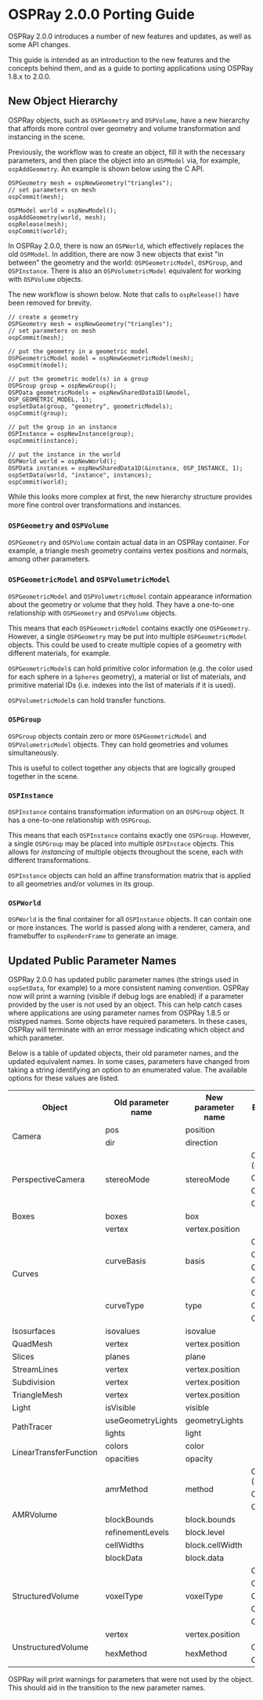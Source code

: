 # OSPRay 2.0.0 Porting Guide

OSPRay 2.0.0 introduces a number of new features and updates, as well as some
API changes.

This guide is intended as an introduction to the new features and the concepts
behind them, and as a guide to porting applications using OSPRay 1.8.x to
2.0.0.

## New Object Hierarchy

OSPRay objects, such as `OSPGeometry` and `OSPVolume`, have a new hierarchy
that affords more control over geometry and volume transformation and
instancing in the scene.

Previously, the workflow was to create an object, fill it with the necessary
parameters, and then place the object into an `OSPModel` via, for example,
`ospAddGeometry`. An example is shown below using the C API.

    OSPGeometry mesh = ospNewGeometry("triangles");
    // set parameters on mesh
    ospCommit(mesh);

    OSPModel world = ospNewModel();
    ospAddGeometry(world, mesh);
    ospRelease(mesh);
    ospCommit(world);

In OSPRay 2.0.0, there is now an `OSPWorld`, which effectively replaces the old
`OSPModel`.  In addition, there are now 3 new objects that exist "in between"
the geometry and the world: `OSPGeometricModel`, `OSPGroup`, and `OSPInstance`.
There is also an `OSPVolumetricModel` equivalent for working with `OSPVolume`
objects.

The new workflow is shown below. Note that calls to `ospRelease()` have been
removed for brevity.

    // create a geometry
    OSPGeometry mesh = ospNewGeometry("triangles");
    // set parameters on mesh
    ospCommit(mesh);

    // put the geometry in a geometric model
    OSPGeometricModel model = ospNewGeometricModel(mesh);
    ospCommit(model);

    // put the geometric model(s) in a group
    OSPGroup group = ospNewGroup();
    OSPData geometricModels = ospNewSharedData1D(&model, OSP_GEOMETRIC_MODEL, 1);
    ospSetData(group, "geometry", geometricModels);
    ospCommit(group);

    // put the group in an instance
    OSPInstance = ospNewInstance(group);
    ospCommit(instance);

    // put the instance in the world
    OSPWorld world = ospNewWorld();
    OSPData instances = ospNewSharedData1D(&instance, OSP_INSTANCE, 1);
    ospSetData(world, "instance", instances);
    ospCommit(world);

While this looks more complex at first, the new hierarchy structure
provides more fine control over transformations and instances.

### `OSPGeometry` and `OSPVolume`

`OSPGeometry` and `OSPVolume` contain actual data in an OSPRay container. For
example, a triangle mesh geometry contains vertex positions and normals, among
other parameters.

### `OSPGeometricModel` and `OSPVolumetricModel`

`OSPGeometricModel` and `OSPVolumetricModel` contain appearance information
about the geometry or volume that they hold. They have a one-to-one
relationship with `OSPGeometry` and `OSPVolume` objects.

This means that each `OSPGeometricModel` contains exactly one `OSPGeometry`.
However, a single `OSPGeometry` may be put into multiple `OSPGeometricModel`
objects. This could be used to create multiple copies of a geometry with
different materials, for example.

`OSPGeometricModel`s can hold primitive color information (e.g. the color used
for each sphere in a `Spheres` geometry), a material or list of materials, and
primitive material IDs (i.e. indexes into the list of materials if it is used).

`OSPVolumetricModel`s can hold transfer functions.

### `OSPGroup`

`OSPGroup` objects contain zero or more `OSPGeometricModel` and
`OSPVolumetricModel` objects.  They can hold geometries and volumes
simultaneously.

This is useful to collect together any objects that are logically grouped
together in the scene.

### `OSPInstance`

`OSPInstance` contains transformation information on an `OSPGroup` object. It
has a one-to-one relationship with `OSPGroup`.

This means that each `OSPInstance` contains exactly one `OSPGroup`. However, a
single `OSPGroup` may be placed into multiple `OSPInstace` objects. This allows
for _instancing_ of multiple objects throughout the scene, each with different
transformations.

`OSPInstance` objects can hold an affine transformation matrix that is applied
to all geometries and/or volumes in its group.

### `OSPWorld`

`OSPWorld` is the final container for all `OSPInstance` objects. It can contain
one or more instances.  The world is passed along with a renderer, camera, and
framebuffer to `ospRenderFrame` to generate an image.

## Updated Public Parameter Names

OSPRay 2.0.0 has updated public parameter names (the strings used in
`ospSetData`, for example) to a more consistent naming convention.  OSPRay now
will print a warning (visible if debug logs are enabled) if a parameter
provided by the user is not used by an object. This can help catch cases where
applications are using parameter names from OSPRay 1.8.5 or mistyped names.
Some objects have required parameters. In these cases, OSPRay will terminate
with an error message indicating which object and which parameter.

Below is a table of updated objects, their old parameter names, and the updated
equivalent names. In some cases, parameters have changed from taking a string
identifying an option to an enumerated value. The available options for these
values are listed.

<table>
<!-- ALOK: need to identify parameters that are enums now -->
  <tr>
    <th>Object</th> <th>Old parameter name</th> <th>New parameter name</th> <th>Enum values (if applicable)</th>
  </tr>

  <tr>
    <td rowspan="2">Camera</td> <td>pos</td> <td>position</td> <td></td>
  </tr>
  <tr>
    <td>dir</td> <td>direction</td> <td></td>
  </tr>

  <tr>
    <td rowspan="4">PerspectiveCamera</td> <td rowspan="4">stereoMode</td> <td rowspan="4">stereoMode</td> <td>OSP_STEREO_NONE (default)</td>
  </tr>
  <tr>
    <td>OSP_STEREO_LEFT</td>
  </tr>
  <tr>
    <td>OSP_STEREO_RIGHT</td>
  </tr>
  <tr>
    <td>OSP_STEREO_SIDE_BY_SIDE</td>
  </tr>

  <tr>
    <td>Boxes</td> <td>boxes</td> <td>box</td> <td></td>
  </tr>

  <tr>
    <td rowspan="8">Curves</td> <td>vertex</td> <td>vertex.position</td> <td></td>
  </tr>
  <tr>
    <td rowspan="4">curveBasis</td> <td rowspan="4">basis</td> <td>OSP_LINEAR</td>
  </tr>
  <tr>
    <td>OSP_BEZIER</td>
  </tr>
  <tr>
    <td>OSP_BSPLINE</td>
  </tr>
  <tr>
    <td>OSP_HERMITE</td>
  </tr>
  <tr>
    <td rowspan="3">curveType</td> <td rowspan="3">type</td> <td>OSP_ROUND</td>
  </tr>
  <tr>
    <td>OSP_FLAT</td>
  </tr>
  <tr>
    <td>OSP_RIBBON</td>
  </tr>

  <tr>
    <td>Isosurfaces</td> <td>isovalues</td> <td>isovalue</td> <td></td>
  </tr>

  <tr>
    <td>QuadMesh</td> <td>vertex</td> <td>vertex.position</td> <td></td>
  </tr>

  <tr>
    <td>Slices</td> <td>planes</td> <td>plane</td> <td></td>
  </tr>

  <tr>
    <td>StreamLines</td> <td>vertex</td> <td>vertex.position</td> <td></td>
  </tr>

  <tr>
    <td>Subdivision</td> <td>vertex</td> <td>vertex.position</td> <td></td>
  </tr>

  <tr>
    <td>TriangleMesh</td> <td>vertex</td> <td>vertex.position</td> <td></td>
  </tr>

  <tr>
    <td>Light</td> <td>isVisible</td> <td>visible</td> <td></td>
  </tr>

  <tr>
    <td rowspan="2">PathTracer</td> <td>useGeometryLights</td> <td>geometryLights</td> <td></td>
  </tr>
  <tr>
    <td>lights</td> <td>light</td> <td></td>
  </tr>

  <tr>
    <td rowspan="2">LinearTransferFunction</td> <td>colors</td> <td>color</td> <td></td>
  </tr>
  <tr>
    <td>opacities</td> <td>opacity</td> <td></td>
  </tr>

  <tr>
    <td rowspan="7">AMRVolume</td> <td rowspan="3">amrMethod</td> <td rowspan="3">method</td> <td>OSP_AMR_CURRENT (default)</td>
  </tr>
  <tr>
    <td>OSP_AMR_FINEST</td>
  </tr>
  <tr>
    <td>OSP_AMR_OCTANT</td>
  </tr>
  <tr>
    <td>blockBounds</td> <td>block.bounds</td> <td></td>
  </tr>
  <tr>
    <td>refinementLevels</td> <td>block.level</td> <td></td>
  </tr>
  <tr>
    <td>cellWidths</td> <td>block.cellWidth</td> <td></td>
  </tr>
  <tr>
    <td>blockData</td> <td>block.data</td> <td></td>
  </tr>

  <tr>
    <td rowspan="5">StructuredVolume</td> <td rowspan="5">voxelType</td> <td rowspan="5">voxelType</td> <td>OSP_UCHAR</td>
  </tr>
  <tr>
    <td>OSP_SHORT</td>
  </tr>
  <tr>
    <td>OSP_USHORT</td>
  </tr>
  <tr>
    <td>OSP_FLOAT</td>
  </tr>
  <tr>
    <td>OSP_DOUBLE</td>
  </tr>

  <tr>
    <td rowspan="3">UnstructuredVolume</td> <td>vertex</td> <td>vertex.position</td> <td></td>
  </tr>
  <tr>
    <td rowspan="2">hexMethod</td> <td rowspan="2">hexMethod</td> <td>OSP_FAST</td>
  </tr>
  <tr>
    <td>OSP_ITERATIVE</td>
  </tr>
</table>

OSPRay will print warnings for parameters that were not used by the object.
This should aid in the transition to the new parameter names.
